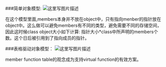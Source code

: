 
###简单对象模型:
![这里写图片描述](http://img.blog.csdn.net/20171011215048621?watermark/2/text/aHR0cDovL2Jsb2cuY3Nkbi5uZXQvemh1eml5dTExNTc4MTc1NDQ=/font/5a6L5L2T/fontsize/400/fill/I0JBQkFCMA==/dissolve/70/gravity/SouthEast)

在这个模型里面,members本身并不放在object中，只有指向menber的指针放在object中。这么做可以避免members有不同的类型，避免需要不同的存储空间，因此这时候class object大小如下计算:
指针大小*class中所声明的members个数。这个日后被引用到了指向成员的指针。

###表格驱动对象模型：
![这里写图片描述](http://img.blog.csdn.net/20171011215803855?watermark/2/text/aHR0cDovL2Jsb2cuY3Nkbi5uZXQvemh1eml5dTExNTc4MTc1NDQ=/font/5a6L5L2T/fontsize/400/fill/I0JBQkFCMA==/dissolve/70/gravity/SouthEast)

member function table的观念成为支持virtual function的有效方案。
